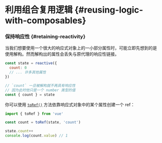 # 利用组合复用逻辑 {#reusing-logic-with-composables}

### 保持响应性 {#retaining-reactivity}

当我们想要使用一个很大的响应式对象上的一小部分属性时，可能立即先想到的是使用解构。然而解构出的属性会丢失与原代理的响应性链接。

```js
const state = reactive({
  count: 0
  // ... 许多其他属性
})

// `count` 一旦被解构就不再具有响应性
// 因为此时他只是一个 number 类型的值
const { count } = state
```

你可以使用 [`toRef()`](/api/reactivity-utilities.html#toref) 方法依靠响应式对象中的某个属性创建一个 ref：

```js
import { toRef } from 'vue'

const count = toRef(state, 'count')

state.count++
console.log(count.value) // 1
```
